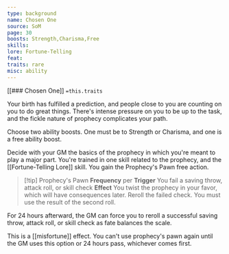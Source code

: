 ```yaml
---
type: background
name: Chosen One 
source: SoM
page: 30
boosts: Strength,Charisma,Free
skills: 
lore: Fortune-Telling
feat: 
traits: rare
misc: ability
---
```


[[### Chosen One]]
`=this.traits`


Your birth has fulfilled a prediction, and people close to you are counting on you to do great things. There's intense pressure on you to be up to the task, and the fickle nature of prophecy complicates your path.

Choose two ability boosts. One must be to Strength or Charisma, and one is a free ability boost.

Decide with your GM the basics of the prophecy in which you're meant to play a major part. You're trained in one skill related to the prophecy, and the [[Fortune-Telling Lore]] skill. You gain the Prophecy's Pawn free action.



> [!tip] Prophecy's Pawn 
> **Frequency**  per 
> **Trigger**  You fail a saving throw, attack roll, or skill check
> **Effect** You twist the prophecy in your favor, which will have consequences later. Reroll the failed check. You must use the result of the second roll.

For 24 hours afterward, the GM can force you to reroll a successful saving throw, attack roll, or skill check as fate balances the scale.

This is a [[misfortune]] effect. You can't use prophecy's pawn again until the GM uses this option or 24 hours pass, whichever comes first.